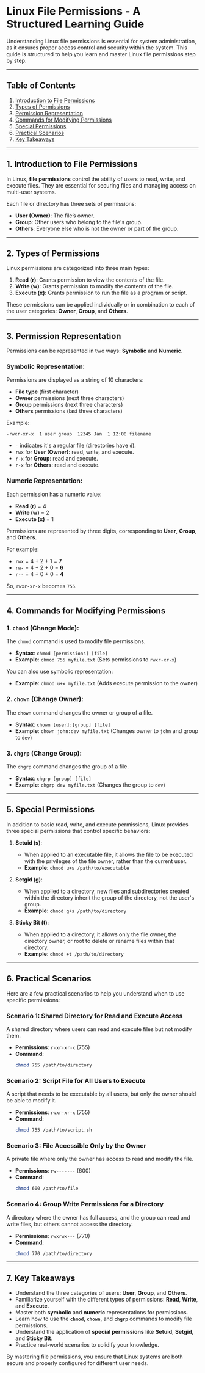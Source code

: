 # Linux File Permissions - A Structured Learning Guide

Understanding Linux file permissions is essential for system administration, as it ensures proper access control and security within the system. This guide is structured to help you learn and master Linux file permissions step by step.

---

## Table of Contents
1. [Introduction to File Permissions](#introduction-to-file-permissions)
2. [Types of Permissions](#types-of-permissions)
3. [Permission Representation](#permission-representation)
4. [Commands for Modifying Permissions](#commands-for-modifying-permissions)
5. [Special Permissions](#special-permissions)
6. [Practical Scenarios](#practical-scenarios)
7. [Key Takeaways](#key-takeaways)

---

## 1. Introduction to File Permissions
In Linux, **file permissions** control the ability of users to read, write, and execute files. They are essential for securing files and managing access on multi-user systems.

Each file or directory has three sets of permissions:
- **User (Owner)**: The file’s owner.
- **Group**: Other users who belong to the file's group.
- **Others**: Everyone else who is not the owner or part of the group.

---

## 2. Types of Permissions
Linux permissions are categorized into three main types:

1. **Read (r)**: Grants permission to view the contents of the file.
2. **Write (w)**: Grants permission to modify the contents of the file.
3. **Execute (x)**: Grants permission to run the file as a program or script.

These permissions can be applied individually or in combination to each of the user categories: **Owner**, **Group**, and **Others**.

---

## 3. Permission Representation
Permissions can be represented in two ways: **Symbolic** and **Numeric**.

### Symbolic Representation:
Permissions are displayed as a string of 10 characters:
- **File type** (first character)
- **Owner** permissions (next three characters)
- **Group** permissions (next three characters)
- **Others** permissions (last three characters)

Example:
```
-rwxr-xr-x  1 user group  12345 Jan  1 12:00 filename
```

- `-` indicates it's a regular file (directories have `d`).
- `rwx` for **User (Owner)**: read, write, and execute.
- `r-x` for **Group**: read and execute.
- `r-x` for **Others**: read and execute.

### Numeric Representation:
Each permission has a numeric value:
- **Read (r)** = 4
- **Write (w)** = 2
- **Execute (x)** = 1

Permissions are represented by three digits, corresponding to **User**, **Group**, and **Others**. 

For example:
- `rwx` = 4 + 2 + 1 = **7**
- `rw-` = 4 + 2 + 0 = **6**
- `r--` = 4 + 0 + 0 = **4**

So, `rwxr-xr-x` becomes `755`.

---

## 4. Commands for Modifying Permissions

### 1. `chmod` (Change Mode):
The `chmod` command is used to modify file permissions.

- **Syntax**: `chmod [permissions] [file]`
- **Example**: `chmod 755 myfile.txt` (Sets permissions to `rwxr-xr-x`)

You can also use symbolic representation:
- **Example**: `chmod u+x myfile.txt` (Adds execute permission to the owner)

### 2. `chown` (Change Owner):
The `chown` command changes the owner or group of a file.

- **Syntax**: `chown [user]:[group] [file]`
- **Example**: `chown john:dev myfile.txt` (Changes owner to `john` and group to `dev`)

### 3. `chgrp` (Change Group):
The `chgrp` command changes the group of a file.

- **Syntax**: `chgrp [group] [file]`
- **Example**: `chgrp dev myfile.txt` (Changes the group to `dev`)

---

## 5. Special Permissions
In addition to basic read, write, and execute permissions, Linux provides three special permissions that control specific behaviors:

1. **Setuid (s)**:
   - When applied to an executable file, it allows the file to be executed with the privileges of the file owner, rather than the current user.
   - **Example**: `chmod u+s /path/to/executable`

2. **Setgid (g)**:
   - When applied to a directory, new files and subdirectories created within the directory inherit the group of the directory, not the user's group.
   - **Example**: `chmod g+s /path/to/directory`

3. **Sticky Bit (t)**:
   - When applied to a directory, it allows only the file owner, the directory owner, or root to delete or rename files within that directory.
   - **Example**: `chmod +t /path/to/directory`

---

## 6. Practical Scenarios

Here are a few practical scenarios to help you understand when to use specific permissions:

### Scenario 1: Shared Directory for Read and Execute Access
A shared directory where users can read and execute files but not modify them.

- **Permissions**: `r-xr-xr-x` (755)
- **Command**:
  ```sh
  chmod 755 /path/to/directory
  ```

### Scenario 2: Script File for All Users to Execute
A script that needs to be executable by all users, but only the owner should be able to modify it.

- **Permissions**: `rwxr-xr-x` (755)
- **Command**:
  ```sh
  chmod 755 /path/to/script.sh
  ```

### Scenario 3: File Accessible Only by the Owner
A private file where only the owner has access to read and modify the file.

- **Permissions**: `rw-------` (600)
- **Command**:
  ```sh
  chmod 600 /path/to/file
  ```

### Scenario 4: Group Write Permissions for a Directory
A directory where the owner has full access, and the group can read and write files, but others cannot access the directory.

- **Permissions**: `rwxrwx---` (770)
- **Command**:
  ```sh
  chmod 770 /path/to/directory
  ```

---

## 7. Key Takeaways
- Understand the three categories of users: **User**, **Group**, and **Others**.
- Familiarize yourself with the different types of permissions: **Read**, **Write**, and **Execute**.
- Master both **symbolic** and **numeric** representations for permissions.
- Learn how to use the **`chmod`**, **`chown`**, and **`chgrp`** commands to modify file permissions.
- Understand the application of **special permissions** like **Setuid**, **Setgid**, and **Sticky Bit**.
- Practice real-world scenarios to solidify your knowledge.

By mastering file permissions, you ensure that Linux systems are both secure and properly configured for different user needs.

```